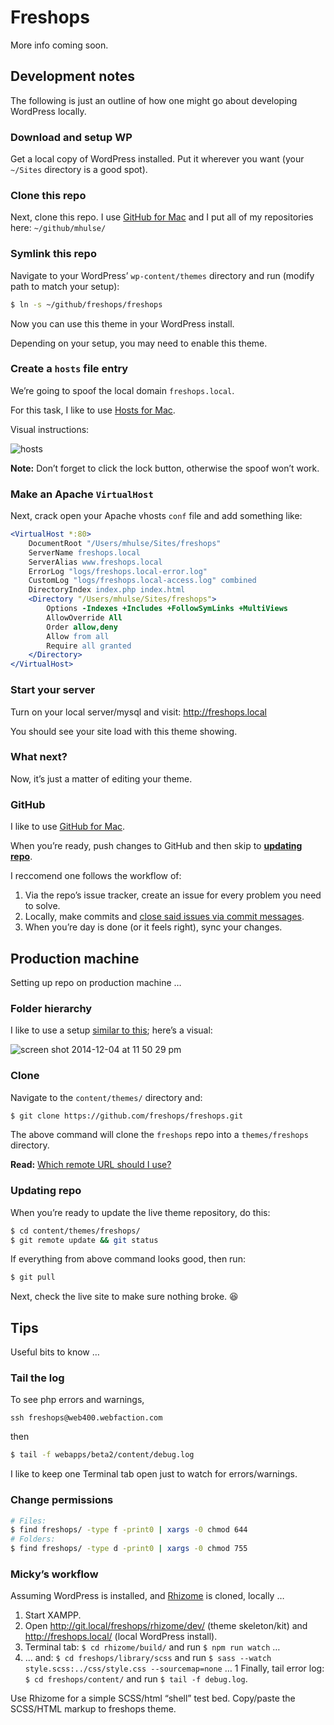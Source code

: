 # Freshops

More info coming soon.

## Development notes

The following is just an outline of how one might go about developing WordPress locally.

### Download and setup WP

Get a local copy of WordPress installed. Put it wherever you want (your `~/Sites` directory is a good spot).

### Clone this repo

Next, clone this repo. I use [GitHub for Mac](https://mac.github.com/) and I put all of my repositories here: `~/github/mhulse/`

### Symlink this repo

Navigate to your WordPress’ `wp-content/themes` directory and run (modify path to match your setup):

```bash
$ ln -s ~/github/freshops/freshops
```

Now you can use this theme in your WordPress install.

Depending on your setup, you may need to enable this theme.

### Create a `hosts` file entry

We’re going to spoof the local domain `freshops.local`.

For this task, I like to use [Hosts for Mac](http://www.macupdate.com/app/mac/40003/hosts).

Visual instructions:

![hosts](https://cloud.githubusercontent.com/assets/218624/5311699/d495cee2-7bff-11e4-897e-f60ac39a2594.gif)

**Note:** Don’t forget to click the lock button, otherwise the spoof won’t work.

### Make an Apache `VirtualHost`

Next, crack open your Apache vhosts `conf` file and add something like:

```apache
<VirtualHost *:80>
	DocumentRoot "/Users/mhulse/Sites/freshops"
	ServerName freshops.local
	ServerAlias www.freshops.local
	ErrorLog "logs/freshops.local-error.log"
	CustomLog "logs/freshops.local-access.log" combined
	DirectoryIndex index.php index.html
	<Directory "/Users/mhulse/Sites/freshops">
		Options -Indexes +Includes +FollowSymLinks +MultiViews
		AllowOverride All
		Order allow,deny
		Allow from all
		Require all granted
	</Directory>
</VirtualHost>
```

### Start your server

Turn on your local server/mysql and visit: <http://freshops.local>

You should see your site load with this theme showing.

### What next?

Now, it’s just a matter of editing your theme.

### GitHub

I like to use [GitHub for Mac](https://mac.github.com/).

When you’re ready, push changes to GitHub and then skip to **[updating repo](#updating-repo)**.

I reccomend one follows the workflow of:

1. Via the repo’s issue tracker, create an issue for every problem you need to solve.
1. Locally, make commits and [close said issues via commit messages](https://help.github.com/articles/closing-issues-via-commit-messages/).
1. When you’re day is done (or it feels right), sync your changes.

## Production machine

Setting up repo on production machine …

### Folder hierarchy

I like to use a setup [similar to this](https://github.com/mhulse/bueller); here’s a visual:

![screen shot 2014-12-04 at 11 50 29 pm](https://cloud.githubusercontent.com/assets/218624/5312526/5dd83be4-7c10-11e4-8f04-4e3135f6fa76.png)

### Clone

Navigate to the `content/themes/` directory and:

```bash
$ git clone https://github.com/freshops/freshops.git
```

The above command will clone the `freshops` repo into a `themes/freshops` directory.

**Read:** [Which remote URL should I use?](https://help.github.com/articles/which-remote-url-should-i-use/)

### Updating repo

When you’re ready to update the live theme repository, do this:

```bash
$ cd content/themes/freshops/
$ git remote update && git status
```

If everything from above command looks good, then run:

```bash
$ git pull
```

Next, check the live site to make sure nothing broke. :laughing:

## Tips

Useful bits to know …

### Tail the log

To see php errors and warnings, 

`ssh freshops@web400.webfaction.com`

then

```bash
$ tail -f webapps/beta2/content/debug.log
```

I like to keep one Terminal tab open just to watch for errors/warnings.

### Change permissions

```bash
# Files:
$ find freshops/ -type f -print0 | xargs -0 chmod 644
# Folders:
$ find freshops/ -type d -print0 | xargs -0 chmod 755
```

### Micky’s workflow

Assuming WordPress is installed, and [Rhizome](https://github.com/freshops/rhizome) is cloned, locally …

1. Start XAMPP.
1. Open <http://git.local/freshops/rhizome/dev/> (theme skeleton/kit) and <http://freshops.local/> (local WordPress install).
1. Terminal tab: `$ cd rhizome/build/` and run `$ npm run watch` …
1. … and: `$ cd freshops/library/scss` and run `$ sass --watch style.scss:../css/style.css --sourcemap=none` …
1 Finally, tail error log: `$ cd freshops/content/` and run `$ tail -f debug.log`.

Use Rhizome for a simple SCSS/html “shell” test bed. Copy/paste the SCSS/HTML markup to freshops theme.
